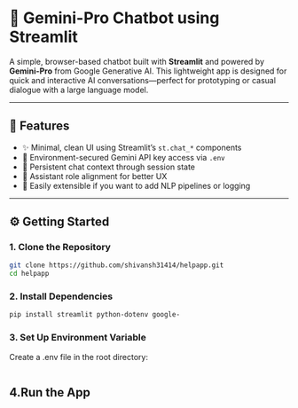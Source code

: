 # 🧠 Gemini-Pro Chatbot using Streamlit

A simple, browser-based chatbot built with **Streamlit** and powered by **Gemini-Pro** from Google Generative AI. This lightweight app is designed for quick and interactive AI conversations—perfect for prototyping or casual dialogue with a large language model.

---

## 🚀 Features

- ✨ Minimal, clean UI using Streamlit’s `st.chat_*` components
- 🔐 Environment-secured Gemini API key access via `.env`
- 📜 Persistent chat context through session state
- 🤝 Assistant role alignment for better UX
- 🧩 Easily extensible if you want to add NLP pipelines or logging

---

## ⚙️ Getting Started

### 1. Clone the Repository
```bash
git clone https://github.com/shivansh31414/helpapp.git
cd helpapp
```
### 2. Install Dependencies
```bash
pip install streamlit python-dotenv google-
```
### 3. Set Up Environment Variable
Create a .env file in the root directory:

```goggle_Api_key=your_google_gemini_api_key_here
```
## 4.Run the App

```streamlit run main.py
```
